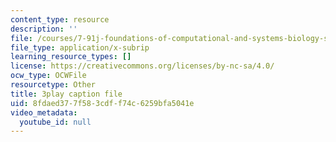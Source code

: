 ```yaml
---
content_type: resource
description: ''
file: /courses/7-91j-foundations-of-computational-and-systems-biology-spring-2014/8fdaed377f583cdff74c6259bfa5041e_PdyARRNwi7I.srt
file_type: application/x-subrip
learning_resource_types: []
license: https://creativecommons.org/licenses/by-nc-sa/4.0/
ocw_type: OCWFile
resourcetype: Other
title: 3play caption file
uid: 8fdaed37-7f58-3cdf-f74c-6259bfa5041e
video_metadata:
  youtube_id: null
---
```

